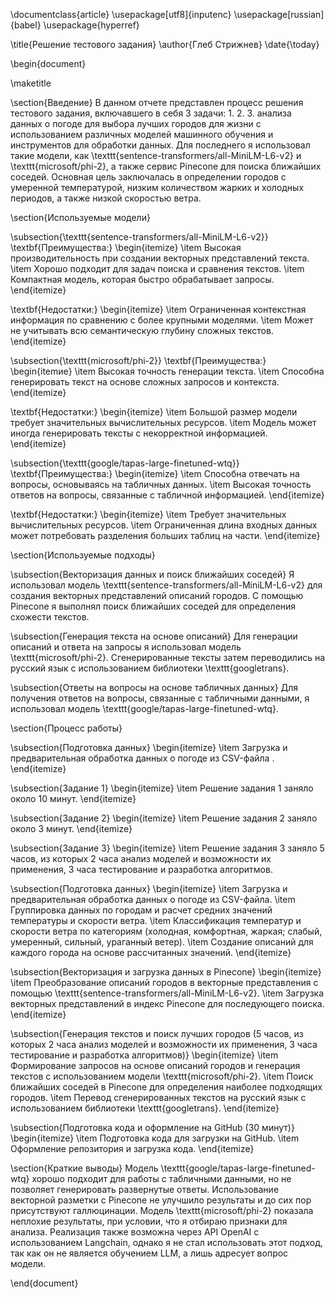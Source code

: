 \documentclass{article}
\usepackage[utf8]{inputenc}
\usepackage[russian]{babel}
\usepackage{hyperref}

\title{Решение тестового задания}
\author{Глеб Стрижнев}
\date{\today}

\begin{document}

\maketitle

\section{Введение}
В данном отчете представлен процесс решения тестового задания, включавшего в себя 3 задачи:
1.
2.
3. анализа данных о погоде для выбора лучших городов для жизни с использованием различных моделей машинного обучения и инструментов для обработки данных. 
Для последнего я использовал такие модели, как \texttt{sentence-transformers/all-MiniLM-L6-v2} и \texttt{microsoft/phi-2}, а также сервис Pinecone для поиска ближайших соседей. Основная цель заключалась в определении городов с умеренной температурой, низким количеством жарких и холодных периодов, а также низкой скоростью ветра.

\section{Используемые модели}

\subsection{\texttt{sentence-transformers/all-MiniLM-L6-v2}}
\textbf{Преимущества:}
\begin{itemize}
    \item Высокая производительность при создании векторных представлений текста.
    \item Хорошо подходит для задач поиска и сравнения текстов.
    \item Компактная модель, которая быстро обрабатывает запросы.
\end{itemize}

\textbf{Недостатки:}
\begin{itemize}
    \item Ограниченная контекстная информация по сравнению с более крупными моделями.
    \item Может не учитывать всю семантическую глубину сложных текстов.
\end{itemize}

\subsection{\texttt{microsoft/phi-2}}
\textbf{Преимущества:}
\begin{itemие}
    \item Высокая точность генерации текста.
    \item Способна генерировать текст на основе сложных запросов и контекста.
\end{itemize}

\textbf{Недостатки:}
\begin{itemize}
    \item Большой размер модели требует значительных вычислительных ресурсов.
    \item Модель может иногда генерировать тексты с некорректной информацией.
\end{itemize}

\subsection{\texttt{google/tapas-large-finetuned-wtq}}
\textbf{Преимущества:}
\begin{itemize}
    \item Способна отвечать на вопросы, основываясь на табличных данных.
    \item Высокая точность ответов на вопросы, связанные с табличной информацией.
\end{itemize}

\textbf{Недостатки:}
\begin{itemize}
    \item Требует значительных вычислительных ресурсов.
    \item Ограниченная длина входных данных может потребовать разделения больших таблиц на части.
\end{itemize}

\section{Используемые подходы}

\subsection{Векторизация данных и поиск ближайших соседей}
Я использовал модель \texttt{sentence-transformers/all-MiniLM-L6-v2} для создания векторных представлений описаний городов. С помощью Pinecone я выполнял поиск ближайших соседей для определения схожести текстов.

\subsection{Генерация текста на основе описаний}
Для генерации описаний и ответа на запросы я использовал модель \texttt{microsoft/phi-2}. Сгенерированные тексты затем переводились на русский язык с использованием библиотеки \texttt{googletrans}.

\subsection{Ответы на вопросы на основе табличных данных}
Для получения ответов на вопросы, связанные с табличными данными, я использовал модель \texttt{google/tapas-large-finetuned-wtq}.

\section{Процесс работы}

\subsection{Подготовка данных}
\begin{itemize}
    \item Загрузка и предварительная обработка данных о погоде из CSV-файла .
\end{itemize}

\subsection{Задание 1}
\begin{itemize}
    \item Решение задания 1 заняло около 10 минут.
\end{itemize}

\subsection{Задание 2}
\begin{itemize}
    \item Решение задания 2 заняло около 3 минут.
\end{itemize}

\subsection{Задание 3}
\begin{itemize}
    \item Решение задания 3 заняло 5 часов, из которых 2 часа анализ моделей и возможности их применения, 3 часа тестирование и разработка алгоритмов.

\subsection{Подготовка данных}
\begin{itemize}
    \item Загрузка и предварительная обработка данных о погоде из CSV-файла.
    \item Группировка данных по городам и расчет средних значений температуры и скорости ветра.
    \item Классификация температур и скорости ветра по категориям (холодная, комфортная, жаркая; слабый, умеренный, сильный, ураганный ветер).
    \item Создание описаний для каждого города на основе рассчитанных значений.
\end{itemize}

\subsection{Векторизация и загрузка данных в Pinecone}
\begin{itemize}
    \item Преобразование описаний городов в векторные представления с помощью \texttt{sentence-transformers/all-MiniLM-L6-v2}.
    \item Загрузка векторных представлений в индекс Pinecone для последующего поиска.
\end{itemize}

\subsection{Генерация текстов и поиск лучших городов (5 часов, из которых 2 часа анализ моделей и возможности их применения, 3 часа тестирование и разработка алгоритмов)}
\begin{itemize}
    \item Формирование запросов на основе описаний городов и генерация текстов с использованием модели \texttt{microsoft/phi-2}.
    \item Поиск ближайших соседей в Pinecone для определения наиболее подходящих городов.
    \item Перевод сгенерированных текстов на русский язык с использованием библиотеки \texttt{googletrans}.
\end{itemize}

\subsection{Подготовка кода и оформление на GitHub (30 минут)}
\begin{itemize}
    \item Подготовка кода для загрузки на GitHub.
    \item Оформление репозитория и загрузка кода.
\end{itemize}


\section{Краткие выводы}
Модель \texttt{google/tapas-large-finetuned-wtq} хорошо подходит для работы с табличными данными, но не позволяет генерировать развернутые ответы. Использование векторной разметки с Pinecone не улучшило результаты и до сих пор присутствуют галлюцинации. Модель \texttt{microsoft/phi-2} показала неплохие результаты, при условии, что я отбираю признаки для анализа. Реализация также возможна через API OpenAI с использованием Langchain, однако я не стал использовать этот подход, так как он не является обучением LLM, а лишь адресует вопрос модели.

\end{document}
